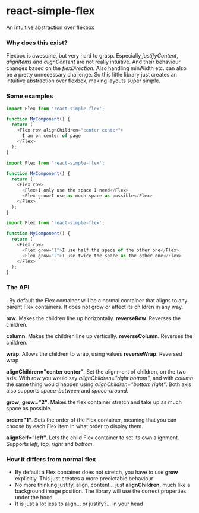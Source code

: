 # react-simple-flex
An intuitive abstraction over flexbox

### Why does this exist?
Flexbox is awesome, but very hard to grasp. Especially *justifyContent*, *alignItems* and *alignContent* are not really intuitive. And their behaviour changes based on the *flexDirection*. Also handling minWidth etc. can also be a pretty unnecessary challenge. So this little library just creates an intuitive abstraction over flexbox, making layouts super simple.

### Some examples
```js
import Flex from 'react-simple-flex';

function MyComponent() {
  return (
    <Flex row alignChildren="center center">
      I am on center of page
    </Flex>
  );
}
```

```js
import Flex from 'react-simple-flex';

function MyComponent() {
  return (
    <Flex row>
      <Flex>I only use the space I need</Flex>
      <Flex grow>I use as much space as possible</Flex>
    </Flex>
  );
}
```

```js
import Flex from 'react-simple-flex';

function MyComponent() {
  return (
    <Flex row>
      <Flex grow="1">I use half the space of the other one</Flex>
      <Flex grow="2">I use twice the space as the other one</Flex>
    </Flex>
  );
}
```

### The API

**<Flex />**. By default the Flex container will be a normal container that aligns to any parent Flex containers. It does not grow or affect its children in any way.

**row**. Makes the children line up horizontally.
**reverseRow**. Reverses the children.

**column**. Makes the children line up vertically.
**reverseColumn**. Reverses the children.

**wrap**. Allows the children to wrap, using values
**reverseWrap**. Reversed wrap

**alignChildren="center center"**. Set the alignment of children, on the two axis. With *row* you would say *alignChildren="right bottom"*, and with *column* the same thing would happen using *alignChildren="bottom right"*. Both axis also supports *space-between* and *space-around*.

**grow**, **grow="2"**. Makes the flex container stretch and take up as much space as possible.

**order="1"**. Sets the order of the Flex container, meaning that you can choose by each Flex item in what order to display them.

**alignSelf="left"**. Lets the child Flex container to set its own alignment. Supports *left, top, right* and *bottom*.

### How it differs from normal flex
- By default a Flex container does not stretch, you have to use **grow** explicitly. This just creates a more predictable behaviour
- No more thinking justify, align, content... just **alignChildren**, much like a background image position. The library will use the correct properties under the hood
- It is just a lot less to align... or justify?... in your head
